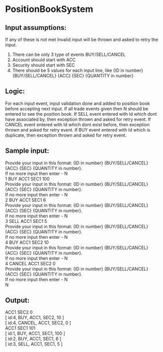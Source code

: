 # PositionBookSystem

## Input assumptions:
If any of these is not met Invalid input will be thrown and asked to retry the input.

1) There can be only 3 type of events BUY/SELL/CANCEL
2) Account should start with ACC
3) Security should start with SEC
4) There should be 5 values for each input line, like {ID in number} {BUY/SELL/CANCEL} {ACC} {SEC} {QUANTITY in number}

## Logic:
For each input event, input validation done and added to position book before accepting next input.
If all trade events given then N should be entered to see the position book.
If SELL event entered with Id which dont have associated by, then exception thrown and asked for retry event.
If CANCEL event entered with Id which dont exist before, then exception thrown and asked for retry event.
If BUY event entered with Id which is duplicate, then exception thrown and asked for retry event.

## Sample input:
Provide your input in this format: {ID in number} {BUY/SELL/CANCEL} {ACC} {SEC} {QUANTITY in number}. <br>
 If no more input then enter - N <br>
1 BUY ACC1 SEC1 100 <br>
Provide your input in this format: {ID in number} {BUY/SELL/CANCEL} {ACC} {SEC} {QUANTITY in number}. <br>
 If no more input then enter - N <br>
2 BUY ACC1 SEC1 6 <br>
Provide your input in this format: {ID in number} {BUY/SELL/CANCEL} {ACC} {SEC} {QUANTITY in number}. <br>
 If no more input then enter - N <br>
3 SELL ACC1 SEC1 5 <br>
Provide your input in this format: {ID in number} {BUY/SELL/CANCEL} {ACC} {SEC} {QUANTITY in number}. <br>
 If no more input then enter - N <br>
4 BUY ACC1 SEC2 10 <br>
Provide your input in this format: {ID in number} {BUY/SELL/CANCEL} {ACC} {SEC} {QUANTITY in number}. <br>
 If no more input then enter - N <br>
4 CANCEL ACC1 SEC2 0 <br>
Provide your input in this format: {ID in number} {BUY/SELL/CANCEL} {ACC} {SEC} {QUANTITY in number}. <br>
 If no more input then enter - N <br>
N <br>
## Output: 
ACC1 SEC2 0 <br>
			[ id:4, BUY, ACC1, SEC2, 10 ] <br>
			[ id:4, CANCEL, ACC1, SEC2, 0 ] <br>
ACC1 SEC1 101 <br>
			[ id:1, BUY, ACC1, SEC1, 100 ] <br>
			[ id:2, BUY, ACC1, SEC1, 6 ] <br>
			[ id:3, SELL, ACC1, SEC1, 5 ] <br>

